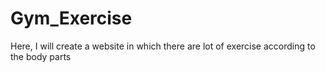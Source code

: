 # Gym_Exercise

Here, I will create a website in which there are lot of exercise according to the 
body parts